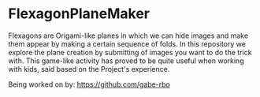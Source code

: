 # FlexagonPlaneMaker
Flexagons are Origami-like planes in which we can hide images and make them appear by making a certain sequence of folds. In this repository we explore the plane creation by submitting of images you want to do the trick with. This game-like activity has proved to be quite useful when working with kids, said based on the Project's experience.

Being worked on by: https://github.com/gabe-rbo
